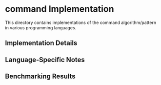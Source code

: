 # command Implementation

This directory contains implementations of the command algorithm/pattern in various programming languages.

## Implementation Details

## Language-Specific Notes

## Benchmarking Results

